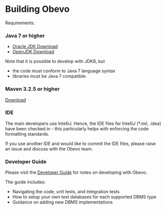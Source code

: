 # Building Obevo

Requirements:

### Java 7 or higher
* [Oracle JDK Download](http://www.oracle.com/technetwork/java/javase/downloads/index.html)
* [OpenJDK Download](http://openjdk.java.net/install/)

Note that it is possible to develop with JDK8, but
* the code must conform to Java 7 language syntax
* libraries must be Java 7 compatible.


### Maven 3.2.5 or higher

[Download](https://maven.apache.org/download.cgi)


### IDE

The main developers use IntelliJ. Hence, the IDE files for IntelliJ (*.iml, .idea) have been checked in - this particularly
helps with enforcing the code formatting standards.

If you use another IDE and would like to commit the IDE files, please raise an issue and discuss with the Obevo team.


### Developer Guide

Please visit the [Developer Guide](https://goldmansachs.github.io/obevo/developer-guide.html) for notes on
developing with Obevo.

The guide includes:

* Navigating the code, unit tests, and integration tests
* How to setup your own test databases for each supported DBMS type
* Guidance on adding new DBMS implementations
